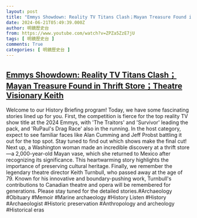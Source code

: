 ```yaml
---
layout: post
title: "Emmys Showdown: Reality TV Titans Clash；Mayan Treasure Found in Thrift Store；Theatre Visionary Keith"
date: 2024-06-21T05:49:39.000Z
author: 明鏡歷史台
from: https://www.youtube.com/watch?v=ZPZa5ZzE7jU
tags: [ 明鏡歷史台 ]
comments: True
categories: [ 明鏡歷史台 ]
---
```

<!--1718948979000-->
[Emmys Showdown: Reality TV Titans Clash；Mayan Treasure Found in Thrift Store；Theatre Visionary Keith](https://www.youtube.com/watch?v=ZPZa5ZzE7jU)
------

<div>
Welcome to our History Briefing program! Today, we have some fascinating stories lined up for you. First, the competition is fierce for the top reality TV show title at the 2024 Emmys, with 'The Traitors' and 'Survivor' leading the pack, and 'RuPaul's Drag Race' also in the running. In the host category, expect to see familiar faces like Alan Cumming and Jeff Probst battling it out for the top spot. Stay tuned to find out which shows make the final cut! Next up, a Washington woman made an incredible discovery at a thrift store—a 2,000-year-old Mayan vase, which she returned to Mexico after recognizing its significance. This heartwarming story highlights the importance of preserving cultural heritage. Finally, we remember the legendary theatre director Keith Turnbull, who passed away at the age of 79. Known for his innovative and boundary-pushing work, Turnbull's contributions to Canadian theatre and opera will be remembered for generations. Please stay tuned for the detailed stories.#Archaeology #Obituary #Memoir #Marine archaeology #History Listen #History #Archaeologist #Historic preservation #Anthropology and archeology #Historical eras
</div>
